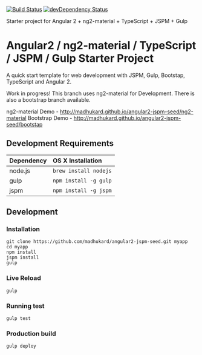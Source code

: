 [![Build Status](https://travis-ci.org/madhukard/angular2-jspm-seed.svg?branch=master)](https://travis-ci.org/madhukard/angular2-jspm-seed)
[![devDependency Status](https://david-dm.org/madhukard/angular2-jspm-seed/dev-status.svg)](https://david-dm.org/madhukard/angular2-jspm-seed#info=devDependencies)

Starter project for Angular 2 + ng2-material + TypeScript + JSPM + Gulp

# Angular2 / ng2-material / TypeScript / JSPM / Gulp Starter Project
 
A quick start template for web development with JSPM, Gulp, Bootstap, TypeScript and Angular 2. 

Work in progress! This branch uses ng2-material for Development. There is also a bootstrap branch available.

ng2-material Demo - http://madhukard.github.io/angular2-jspm-seed/ng2-material
Bootstrap Demo - http://madhukard.github.io/angular2-jspm-seed/bootstap

## Development Requirements

|Dependency|OS X Installation|
|:--|:--|
|node.js|`brew install nodejs`|
|gulp|`npm install -g gulp`|
|jspm|`npm install -g jspm`|

## Development

### Installation

```
git clone https://github.com/madhukard/angular2-jspm-seed.git myapp
cd myapp
npm install
jspm install
gulp
```

### Live Reload

`gulp`

### Running test

`gulp test`

### Production build

`gulp deploy`
